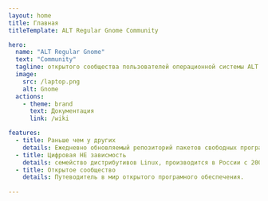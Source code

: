 ```yaml
---
layout: home
title: Главная
titleTemplate: ALT Regular Gnome Community

hero:
  name: "ALT Regular Gnome"
  text: "Community"
  tagline: открытого сообщества пользователей операционной системы ALT Linux
  image:
    src: /laptop.png
    alt: Gnome
  actions:
    - theme: brand
      text: Документация
      link: /wiki

features:
  - title: Раньше чем у других
    details: Eжедневно обновляемый репозиторий пакетов свободных программ Sysphus
  - title: Цифровая НЕ зависмость
    details: семейство дистрибутивов Linux, производится в России с 2000 года.
  - title: Открытое сообщество
    details: Путеводитель в мир открытого програмного обеспечения.
    
---
```


